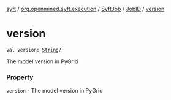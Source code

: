 [syft](../../../index.md) / [org.openmined.syft.execution](../../index.md) / [SyftJob](../index.md) / [JobID](index.md) / [version](./version.md)

# version

`val version: `[`String`](https://kotlinlang.org/api/latest/jvm/stdlib/kotlin/-string/index.html)`?`

The model version in PyGrid

### Property

`version` - The model version in PyGrid